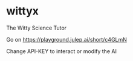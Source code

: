 # wittyx
The Witty Science Tutor

Go on https://playground.julep.ai/short/c4GLmN

Change API-KEY to interact or modify the AI
